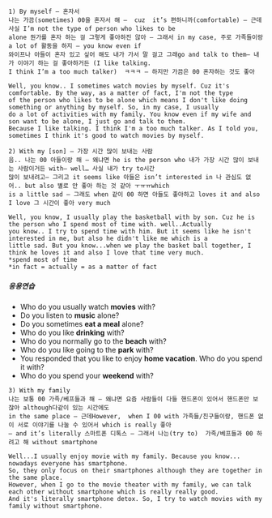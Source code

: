 ```
1) By myself – 혼자서
나는 가끔(sometimes) 00을 혼자서 해 –  cuz  it’s 편하니까(comfortable) – 근데 사실 I’m not the type of person who likes to be
alone 뭔가를 혼자 하는 걸 그렇게 좋아하진 않아 – 그래서 in my case, 주로 가족들이랑 a lot of 활동을 하지 – you know even if
와이프나 아들이 혼자 있고 싶어 해도 내가 가서 말 걸고 그래go and talk to them– 내가 이야기 하는 걸 좋아하거든 (I like talking.
I think I’m a too much talker)  ㅋㅋㅋ – 하지만 가끔은 00 혼자하는 것도 좋아  

Well, you know.. I sometimes watch movies by myself. Cuz it's comfortable. By the way, as a matter of fact, I'm not the type
of the person who likes to be alone which means I don't like doing something or anything by myself. So, in my case, I usually
do a lot of activities with my family. You know even if my wife and son want to be alone, I just go and talk to them.
Because I like talking. I think I'm a too much talker. As I told you, sometimes I think it's good to watch movies by myself.  
```
```
2) With my [son] – 가장 시간 많이 보내는 사람
음.. 나는 00 아들이랑 해 – 왜냐면 he is the person who 내가 가장 시간 많이 보내는 사람이거든 with– well… 사실 내가 try to시간  
많이 보내려고– 그리고 it seems like 아들은 isn’t interested in 나 관심도 없어.. but also 별로 안 좋아 하는 것 같아 ㅜㅠㅠwhich  
is a little sad – 그래도 when 같이 00 하면 아들도 좋아하고 loves it and also I love 그 시간이 좋아 very much   

Well, you know, I usually play the basketball with by son. Cuz he is the person who I spend most of time with. well..Actually
you know.. I try to spend time with him. But it seems like he isn't interested in me, but also he didn't like me which is a
little sad. But you know...when we play the basket ball together, I think he loves it and also I love that time very much.
*spend most of time
*in fact = actually = as a matter of fact
```
##### 응용연습  
- Who do you usually watch **movies** with?
- Do you listen to **music** alone?
- Do you sometimes **eat a meal** alone?
- Who do you like **drinking** with?
- Who do you normally go to the **beach** with?
- Who do you like going to the **park** with?
- You responded that you like to enjoy **home vacation**. Who do you spend it with?
- Who do you spend your **weekend** with?
```
3) With my family
나는 보통 00 가족/베프들과 해 – 왜냐면 요즘 사람들이 다들 핸드폰이 있어서 핸드폰만 보잖아 although다같이 있는 시간에도
in the same place – 근데However,  when I 00 with 가족들/친구들이랑, 핸드폰 없이 서로 이야기를 나눌 수 있어서 which is really 좋아  
– and it’s literally 스마트폰 디톡스 – 그래서 나는(try to)  가족/베프들과 00 하려고 해 without smartphone

Well...I usually enjoy movie with my family. Because you know... nowadays everyone has smartphone.
So, they only focus on their smartphones although they are together in the same place.
However, when I go to the movie theater with my family, we can talk each other without smartphone which is really really good.  
And it's literally smartphone detox. So, I try to watch movies with my family without smartphone.
```
